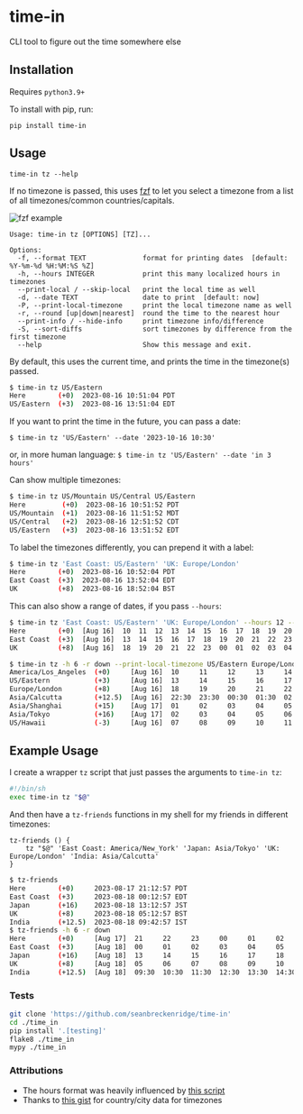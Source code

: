 # time-in

CLI tool to figure out the time somewhere else

## Installation

Requires `python3.9+`

To install with pip, run:

```
pip install time-in
```

## Usage

```
time-in tz --help
```

If no timezone is passed, this uses [fzf](https://github.com/junegunn/fzf) to let you select a timezone from a list of all timezones/common countries/capitals.

![fzf example](https://github.com/seanbreckenridge/time-in/blob/main/.github/fzf.png?raw=true)

```
Usage: time-in tz [OPTIONS] [TZ]...

Options:
  -f, --format TEXT              format for printing dates  [default: %Y-%m-%d %H:%M:%S %Z]
  -h, --hours INTEGER            print this many localized hours in timezones
  --print-local / --skip-local   print the local time as well
  -d, --date TEXT                date to print  [default: now]
  -P, --print-local-timezone     print the local timezone name as well
  -r, --round [up|down|nearest]  round the time to the nearest hour
  --print-info / --hide-info     print timezone info/difference
  -S, --sort-diffs               sort timezones by difference from the first timezone
  --help                         Show this message and exit.
```

By default, this uses the current time, and prints the time in the timezone(s) passed.

```bash
$ time-in tz US/Eastern
Here        (+0)  2023-08-16 10:51:04 PDT
US/Eastern  (+3)  2023-08-16 13:51:04 EDT
```

If you want to print the time in the future, you can pass a date:

`$ time-in tz 'US/Eastern' --date '2023-10-16 10:30'`

or, in more human language: `$ time-in tz 'US/Eastern' --date 'in 3 hours'`

Can show multiple timezones:

```bash
$ time-in tz US/Mountain US/Central US/Eastern
Here         (+0)  2023-08-16 10:51:52 PDT
US/Mountain  (+1)  2023-08-16 11:51:52 MDT
US/Central   (+2)  2023-08-16 12:51:52 CDT
US/Eastern   (+3)  2023-08-16 13:51:52 EDT
```

To label the timezones differently, you can prepend it with a label:

```bash
$ time-in tz 'East Coast: US/Eastern' 'UK: Europe/London'
Here        (+0)  2023-08-16 10:52:04 PDT
East Coast  (+3)  2023-08-16 13:52:04 EDT
UK          (+8)  2023-08-16 18:52:04 BST
```

This can also show a range of dates, if you pass `--hours`:

```bash
$ time-in tz 'East Coast: US/Eastern' 'UK: Europe/London' --hours 12 --round down
Here        (+0)  [Aug 16]  10  11  12  13  14  15  16  17  18  19  20  21
East Coast  (+3)  [Aug 16]  13  14  15  16  17  18  19  20  21  22  23  00
UK          (+8)  [Aug 16]  18  19  20  21  22  23  00  01  02  03  04  05
```

```bash
$ time-in tz -h 6 -r down --print-local-timezone US/Eastern Europe/London Asia/Calcutta Asia/Shanghai Asia/Tokyo US/Hawaii
America/Los_Angeles  (+0)     [Aug 16]  10     11     12     13     14     15
US/Eastern           (+3)     [Aug 16]  13     14     15     16     17     18
Europe/London        (+8)     [Aug 16]  18     19     20     21     22     23
Asia/Calcutta        (+12.5)  [Aug 16]  22:30  23:30  00:30  01:30  02:30  03:30
Asia/Shanghai        (+15)    [Aug 17]  01     02     03     04     05     06
Asia/Tokyo           (+16)    [Aug 17]  02     03     04     05     06     07
US/Hawaii            (-3)     [Aug 16]  07     08     09     10     11     12
```

## Example Usage

I create a wrapper `tz` script that just passes the arguments to `time-in tz`:

```bash
#!/bin/sh
exec time-in tz "$@"
```

And then have a `tz-friends` functions in my shell for my friends in different timezones:

```
tz-friends () {
	tz "$@" 'East Coast: America/New_York' 'Japan: Asia/Tokyo' 'UK: Europe/London' 'India: Asia/Calcutta'
}
```

```bash
$ tz-friends
Here        (+0)     2023-08-17 21:12:57 PDT
East Coast  (+3)     2023-08-18 00:12:57 EDT
Japan       (+16)    2023-08-18 13:12:57 JST
UK          (+8)     2023-08-18 05:12:57 BST
India       (+12.5)  2023-08-18 09:42:57 IST
$ tz-friends -h 6 -r down
Here        (+0)     [Aug 17]  21     22     23     00     01     02
East Coast  (+3)     [Aug 18]  00     01     02     03     04     05
Japan       (+16)    [Aug 18]  13     14     15     16     17     18
UK          (+8)     [Aug 18]  05     06     07     08     09     10
India       (+12.5)  [Aug 18]  09:30  10:30  11:30  12:30  13:30  14:30
```

### Tests

```bash
git clone 'https://github.com/seanbreckenridge/time-in'
cd ./time_in
pip install '.[testing]'
flake8 ./time_in
mypy ./time_in
```

### Attributions

- The hours format was heavily influenced by [this script](https://superuser.com/a/1397116)
- Thanks to [this gist](https://gist.github.com/mjrulesamrat/0c1f7de951d3c508fb3a20b4b0b33a98) for country/city data for timezones
